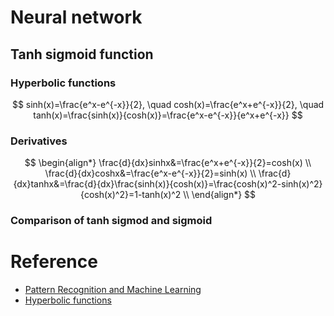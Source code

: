 # Neural network


## Tanh sigmoid function

### Hyperbolic functions

$$
sinh(x)=\frac{e^x-e^{-x}}{2}, \quad cosh(x)=\frac{e^x+e^{-x}}{2}, \quad tanh(x)=\frac{sinh(x)}{cosh(x)}=\frac{e^x-e^{-x}}{e^x+e^{-x}}
$$

### Derivatives

$$
\begin{align*}
\frac{d}{dx}sinhx&=\frac{e^x+e^{-x}}{2}=cosh(x) \\
\frac{d}{dx}coshx&=\frac{e^x-e^{-x}}{2}=sinh(x) \\
\frac{d}{dx}tanhx&=\frac{d}{dx}\frac{sinh(x)}{cosh(x)}=\frac{cosh(x)^2-sinh(x)^2}{cosh(x)^2}=1-tanh(x)^2 \\
\end{align*}
$$

### Comparison of tanh sigmod and sigmoid

# Reference
- [Pattern Recognition and Machine Learning](https://www.microsoft.com/en-us/research/uploads/prod/2006/01/Bishop-Pattern-Recognition-and-Machine-Learning-2006.pdf)
- [Hyperbolic functions](https://en.wikipedia.org/wiki/Hyperbolic_functions)
